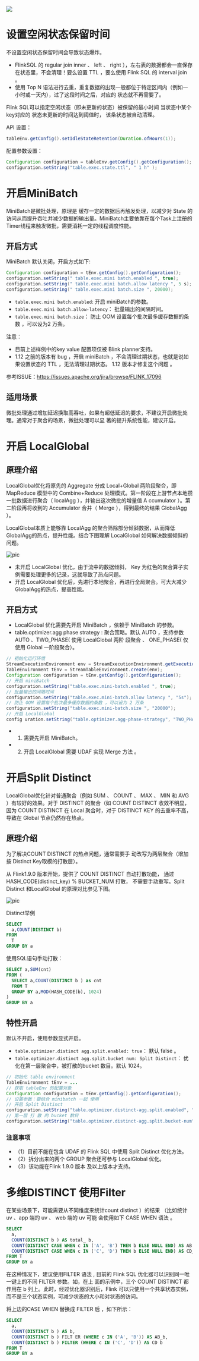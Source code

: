 
<a title="Hits" target="_blank" href="https://github.com/zeekling/hits"><img src="https://hits.b3log.org/zeekling/flink_book.svg"></a>

# 设置空闲状态保留时间

不设置空闲状态保留时间会导致状态爆炸。

- FlinkSQL 的 regular join inner 、 left 、 right ），左右表的数据都会一直保存在状态里，不会清理！要么设置 
TTL ，要么使用 Flink SQL 的 interval join 。
- 使用 Top N 语法进行去重，重复数据的出现一般都位于特定区间内（例如一小时或一天内），过了这段时间之后，对应的
状态就不再需要了。


Flink SQL可以指定空闲状态（即未更新的状态）被保留的最小时间 当状态中某个 key对应的 状态未更新的时间达到阈值时，
该条状态被自动清理。

API 设置：

```java 
tableEnv.getConfig().setIdleStateRetention(Duration.ofHours(1));
```
配置参数设置：
```java 
Configuration configuration = tableEnv.getConfig().getConfiguration();
configuration.setString("table.exec.state.ttl", " 1 h" );
```

# 开启MiniBatch


MiniBatch是微批处理，原理是 缓存一定的数据后再触发处理，以减少对 State 的访问从而提升吞吐并减少数据的输出量。MiniBatch主要依靠在每个Task上注册的Timer线程来触发微批，需要消耗一定的线程调度性能。

## 开启方式

MiniBatch 默认关闭，开启方式如下:

```java 
Configuration configuration = tEnv.getConfig().getConfiguration();
configuration.setString(" table.exec.mini batch.enabled ", true);
configuration.setString(" table.exec.mini batch.allow latency ", 5 s);
configuration.setString(" table.exec.mini batch.size ", 20000);

```

- `table.exec.mini batch.enabled`: 开启 miniBatch的参数。
- `table.exec.mini batch.allow-latency`： 批量输出的间隔时间。
- `table.exec.mini batch.size`： 防止 OOM 设置每个批次最多缓存数据的条数 ，可以设为2 万条。


注意：

- 目前上述样例中的key value 配置项仅被 Blink planner支持。
- 1.12 之前的版本有 bug ，开启 miniBatch ，不会清理过期状态，也就是说如果设置状态的 TTL ，无法清理过期状态。
1.12 版本才修复这个问题 。

参考ISSUE：https://issues.apache.org/jira/browse/FLINK_17096


## 适用场景

微批处理通过增加延迟换取高吞吐，如果有超低延迟的要求，不建议开启微批处理。通常对于聚合的场景，微批处理可以显
著的提升系统性能，建议开启。


# 开启 LocalGlobal

## 原理介绍

LocalGlobal优化将原先的 Aggregate 分成 Local+Global 两阶段聚合，即MapReduce 模型中的 Combine+Reduce 
处理模式。第一阶段在上游节点本地攒一批数据进行聚合（ localAgg ），并输出这次微批的增量值 A ccumulator ）。第
二阶段再将收到的 Accumulator 合并（ Merge ），得到最终的结果 GlobalAgg ）。


LocalGlobal本质上能够靠 LocalAgg 的聚合筛除部分倾斜数据，从而降低 GlobalAgg的热点，提升性能。结合下图理解 
LocalGlobal 如何解决数据倾斜的问题。

![pic](https://pan.zeekling.cn/flink/basic/flinksql0001.png)

- 未开启 LocalGlobal 优化，由于流中的数据倾斜， Key 为红色的聚合算子实例需要处理更多的记录，这就导致了热点问题。
- 开启 LocalGlobal 优化后，先进行本地聚合，再进行全局聚合。可大大减少 GlobalAgg的热点，提高性能。

## 开启方式

- LocalGlobal 优化需要先开启 MiniBatch ，依赖于 MiniBatch 的参数。
- table.optimizer.agg phase strategy : 聚合策略。默认 AUTO ，支持参数 AUTO 、TWO_PHASE( 使用 LocalGlobal 两阶
段聚合 、 ONE_PHASE( 仅使用 Global 一阶段聚合）。


```java 
// 初始化运行环境
StreamExecutionEnvironment env = StreamExecutionEnvironment.getExecutionEnvironment();
TableEnvironment tEnv = StreamTableEnvironment.create(env);
Configuration configuration = tEnv.getConfig().getConfiguration();
// 开启 miniBatch
configuration.setString("table.exec.mini-batch.enabled ", true);
// 批量输出的间隔时间
configuration.setString("table.exec.mini-batch.allow latency ", "5s");
// 防止 OOM 设置每个批次最多缓存数据的条数 ，可以设为 2 万条
configuration.setString("table.exec.mini-batch.size ", "20000");
// 开启 LocalGlobal
config uration.setString("table.optimizer.agg-phase-strategy", "TWO_PHASE");
```

- 1) 需要先开启 MiniBatch。
- 2) 开启 LocalGlobal 需要 UDAF 实现 Merge 方法 。

# 开启Split Distinct

LocalGlobal优化针对普通聚合（例如 SUM 、 COUNT 、 MAX 、 MIN 和 AVG ）有较好的效果。对于 DISTINCT 的聚合（如 
COUNT DISTINCT 收效不明显，因为 COUNT DISTINCT 在 Local 聚合时，对于 DISTINCT KEY 的去重率不高，导致在 
Global 节点仍然存在热点。

## 原理介绍

为了解决COUNT DISTINCT 的热点问题，通常需要手 动改写为两层聚合（增加按 Distinct Key取模的打散层）。

从 Flink1.9.0 版本开始，提供了 COUNT DISTINCT 自动打散功能， 通过HASH_CODE(distinct_key) % BUCKET_NUM 打散，
不需要手动重写。Split Distinct 和LocalGlobal 的原理对比参见下图。

![pic](https://pan.zeekling.cn/flink/basic/flinksql0002.png)

Distinct举例 

```sql 
SELECT 
  a,COUNT(DISTINCT b)
FROM 
  T
GROUP BY a
```

使用SQL语句手动打散：

```sql 
SELECT a,SUM(cnt)
FROM (
  SELECT a,COUNT(DISTINCT b ) as cnt
  FROM T
  GROUP BY a,MOD(HASH_CODE(b), 1024) 
)
GROUP BY a
```

## 特性开启

默认不开启，使用参数显式开启。

- `table.optimizer.distinct agg.split.enabled: true`： 默认 false 。
- `table.optimizer.distinct agg.split.bucket num: Split Distinct`： 优化在第一层聚合中，被打散的bucket 数目。默认 1024。

```java 
// 初始化 table environment
TableEnvironment tEnv = ...
// 获取 tableEnv 的配置对象
Configuration configuration = tEnv.getConfig().getConfiguration();
// 设置参数：要结合 minibatch 一起 使用
// 开启 Split Distinct
configuration.setString("table.optimizer.distinct-agg.split.enabled", "true");
// 第一层 打 散 的 bucket 数目
configuration.setString("table.optimizer.distinct-agg.split.bucket-num", "1024");
```

### 注意事项

- （1）目前不能在包含 UDAF 的 Flink SQL 中使用 Split Distinct 优化方法。
- （2）拆分出来的两个 GROUP 聚合还可参与 LocalGlobal 优化。
- （3）该功能在Flink 1.9.0 版本 及以上版本才支持。


# 多维DISTINCT 使用Filter

在某些场景下，可能需要从不同维度来统计count distinct ）的结果 （比如统计 uv 、app 端的 uv 、 web 端的 uv 可能
会使用如下 CASE WHEN 语法 。

```sql
SELECT
  a,
  COUNT(DISTINCT b ) AS total_ b,
  COUNT(DISTINCT CASE WHEN c IN ('A', 'B') THEN b ELSE NULL END) AS AB b,
  COUNT(DISTINCT CASE WHEN c IN ('C', 'D') THEN b ELSE NULL END) AS CD_b
FROM T
GROUP BY a
```

在这种情况下，建议使用FILTER 语法 , 目前的 Flink SQL 优化器可以识别同一唯一键上的不同 FILTER 参数。如，在上
面的示例中，三个 COUNT DISTINCT 都作用在 b 列上。此时，经过优化器识别后，Flink 可以只使用一个共享状态实例，
而不是三个状态实例，可减少状态的大小和对状态的访问。

将上边的CASE WHEN 替换成 FILTER 后 ，如下所示：

```sql 
SELECT
  a,
  COUNT(DISTINCT b ) AS b,
  COUNT(DISTINCT b ) FILT ER (WHERE c IN ('A', 'B')) AS AB_b,
  COUNT(DISTINCT b ) FILTER (WHERE c IN ('C', 'D')) AS CD b
FROM T
GROUP BY a
```

